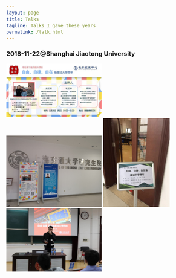```yaml
---
layout: page
title: Talks
tagline: Talks I gave these years
permalink: /talk.html
---
```


### 2018-11-22@Shanghai Jiaotong University 

<img  src="https://github.com/GEORGE5961/markdown_photos/blob/master/12.jpeg?raw=true" width="50%" height="50%" />

<img  src="https://github.com/GEORGE5961/markdown_photos/blob/master/11.jpeg?raw=true" width="50%" height="50%" />

<img  src="https://github.com/GEORGE5961/markdown_photos/blob/master/9.jpeg?raw=true" width="35%" height="30%" />

<img  src="https://github.com/GEORGE5961/markdown_photos/blob/master/10.jpeg?raw=true" width="50%" height="50%" />
